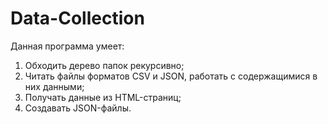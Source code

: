 # Data-Collection
Данная программа умеет:
1. Обходить дерево папок рекурсивно;
2. Читать файлы форматов CSV и JSON, работать с содержащимися в них данными;
3. Получать данные из HTML-страниц;
4. Создавать JSON-файлы.
